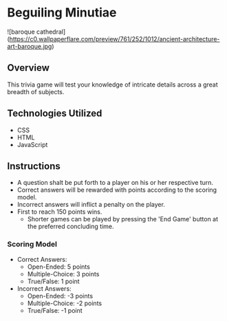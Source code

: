 # Beguiling Minutiae

![baroque cathedral] (https://c0.wallpaperflare.com/preview/761/252/1012/ancient-architecture-art-baroque.jpg)

## Overview
This trivia game will test your knowledge of intricate details across a great breadth of subjects. 

## Technologies Utilized
- CSS
- HTML
- JavaScript

## Instructions
- A question shalt be put forth to a player on his or her respective turn.
- Correct answers will be rewarded with points according to the scoring model.
- Incorrect answers will inflict a penalty on the player.
- First to reach 150 points wins.
    - Shorter games can be played by pressing the 'End Game' button at the preferred concluding time.

### Scoring Model
- Correct Answers:
    - Open-Ended: 5 points
    - Multiple-Choice: 3 points
    - True/False: 1 point
- Incorrect Answers:
    - Open-Ended: -3 points
    - Multiple-Choice: -2 points
    - True/False: -1 point

